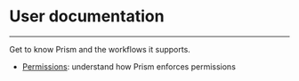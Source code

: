 # User documentation

---

Get to know Prism and the workflows it supports.

* [Permissions](configure-rbac): understand how Prism enforces permissions